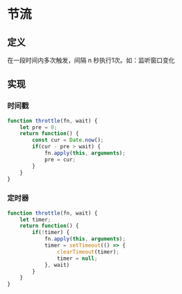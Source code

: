 # 节流

## 定义

在一段时间内多次触发，间隔 n 秒执行1次。如：监听窗口变化

## 实现

### 时间戳

```js
function throttle(fn, wait) {
    let pre = 0;
    return function() {
        const cur = Date.now();
        if(cur - pre > wait) {
            fn.apply(this, arguments);
            pre = cur;
        }
    }
}
```

### 定时器

```js
function throttle(fn, wait) {
    let timer;
    return function() {
        if(!timer) {
            fn.apply(this, arguments);
            timer = setTimeout(() => {
                clearTimeout(timer);
                timer = null;
            }, wait)
        }
    }
}
```